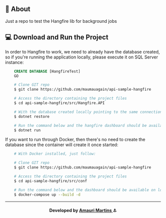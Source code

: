 ## 📝 About
Just a repo to test the Hangfire lib for background jobs

## 💻 Download and Run the Project

In order to Hangfire to work, we need to already have the database created, so if you're running the application locally, please execute it on SQL Server instance:
```SQL
    CREATE DATABASE [HangfireTest]
    GO
```

```bash
    # Clone GIT repo
    $ git clone https://github.com/maumauagain/api-sample-hangfire

    # Access the directory containing the project files
    $ cd api-sample-hangfire/src/Hangfire.API

    # With the database created locally pointing to the same connection on appsettings.json, run:
    $ dotnet restore

    # Run the command below and the hangfire dashboard should be available on localhost:5029/hangfire
    $ dotnet run
```

If you want to run through Docker, then there's no need to create the database since the container will create it once started:


```bash
    # With Docker installed, just follow:

    # Clone GIT repo
    $ git clone https://github.com/maumauagain/api-sample-hangfire

    # Access the directory containing the project files
    $ cd api-sample-hangfire/src/conf

    # Run the command below and the dashboard should be available on localhost:8080/hangfire
    $ docker-compose up --build -d
```
---

<h4 align="center">
    Developed by <a href="https://www.linkedin.com/in/amauri-martins-junior/" target="_blank">Amauri Martins </a> ⚓
</h4>